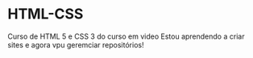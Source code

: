 # HTML-CSS
 Curso de HTML 5 e CSS 3 do curso em video
 Estou aprendendo a criar sites e agora vpu geremciar repositórios!
